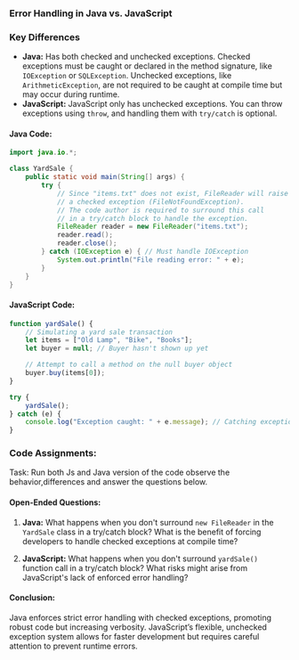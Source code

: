 ### Error Handling in Java vs. JavaScript

### Key Differences
- **Java:** Has both checked and unchecked exceptions. Checked exceptions must be caught or declared in the method signature, like `IOException` or `SQLException`. Unchecked exceptions, like `ArithmeticException`, are not required to be caught at compile time but may occur during runtime.
- **JavaScript:** JavaScript only has unchecked exceptions. You can throw exceptions using `throw`, and handling them with `try/catch` is optional.

#### **Java Code:**
```java
import java.io.*;

class YardSale {
    public static void main(String[] args) {
        try {
            // Since "items.txt" does not exist, FileReader will raise 
            // a checked exception (FileNotFoundException).
            // The code author is required to surround this call 
            // in a try/catch block to handle the exception.
            FileReader reader = new FileReader("items.txt");
            reader.read();
            reader.close();
        } catch (IOException e) { // Must handle IOException
            System.out.println("File reading error: " + e);
        }
    }
}
```

#### **JavaScript Code:**
```javascript
function yardSale() {
    // Simulating a yard sale transaction
    let items = ["Old Lamp", "Bike", "Books"];
    let buyer = null; // Buyer hasn't shown up yet

    // Attempt to call a method on the null buyer object
    buyer.buy(items[0]); 
}

try {
    yardSale();
} catch (e) {
    console.log("Exception caught: " + e.message); // Catching exception is optional
}
```
### Code Assignments:
Task: Run both Js and Java version of the  code observe the behavior,differences  and answer the questions below.

#### **Open-Ended Questions:**
1. **Java:** What happens when you don't surround `new FileReader` in the `YardSale` class in a try/catch block? What is the benefit of forcing developers to handle checked exceptions at compile time?

2. **JavaScript:** What happens when you don't surround `yardSale()` function call in a try/catch block? What risks might arise from JavaScript's lack of enforced error handling?

#### **Conclusion:**
Java enforces strict error handling with checked exceptions, promoting robust code but increasing verbosity. JavaScript’s flexible, unchecked exception system allows for faster development but requires careful attention to prevent runtime errors.